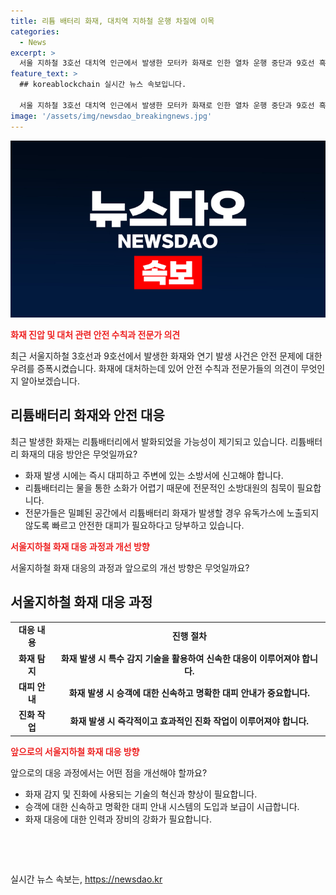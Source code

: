```yaml
---
title: 리튬 배터리 화재, 대치역 지하철 운행 차질에 이목
categories:
  - News
excerpt: >
  서울 지하철 3호선 대치역 인근에서 발생한 모터카 화재로 인한 열차 운행 중단과 9호선 흑석역에서 발생한 연기로 인한 무정차 통과 사태. 리튬배터리로 추정되는 불 발화로 소방대원이 5시간 동안 진화에 힘썼으며, 전문가들은 대피와 신고의 중요성을 강조하고 있습니다. 이러한 안전 문제가 소비자들의 이목을 끌 가능성이 높습니다.
feature_text: >
  ## koreablockchain 실시간 뉴스 속보입니다.

  서울 지하철 3호선 대치역 인근에서 발생한 모터카 화재로 인한 열차 운행 중단과 9호선 흑석역에서 발생한 연기로 인한 무정차 통과 사태. 리튬배터리로 추정되는 불 발화로 소방대원이 5시간 동안 진화에 힘썼으며, 전문가들은 대피와 신고의 중요성을 강조하고 있습니다. 이러한 안전 문제가 소비자들의 이목을 끌 가능성이 높습니다.
image: '/assets/img/newsdao_breakingnews.jpg'
---
```


<p><img src="/assets/img/newsdao_breakingnews.jpg" alt="koreablockchain 속보" /></p>

<p><b><span style="color: #ee2323;">화재 진압 및 대처 관련 안전 수칙과 전문가 의견</span></b></p>

<p data-ke-size="size16">최근 서울지하철 3호선과 9호선에서 발생한 화재와 연기 발생 사건은 안전 문제에 대한 우려를 증폭시켰습니다. 화재에 대처하는데 있어 안전 수칙과 전문가들의 의견이 무엇인지 알아보겠습니다.</p>

<h2 data-ke-size="size26">리튬배터리 화재와 안전 대응</h2>

<p data-ke-size="size16">최근 발생한 화재는 리튬배터리에서 발화되었을 가능성이 제기되고 있습니다. 리튬배터리 화재의 대응 방안은 무엇일까요?</p>

<ul>
  <li>화재 발생 시에는 즉시 대피하고 주변에 있는 소방서에 신고해야 합니다.</li>
  <li>리튬배터리는 물을 통한 소화가 어렵기 때문에 전문적인 소방대원의 침묵이 필요합니다.</li>
  <li>전문가들은 밀폐된 공간에서 리튬배터리 화재가 발생할 경우 유독가스에 노출되지 않도록 빠르고 안전한 대피가 필요하다고 당부하고 있습니다.</li>
</ul>

<p><b><span style="color: #ee2323;">서울지하철 화재 대응 과정과 개선 방향</span></b></p>

<p data-ke-size="size16">서울지하철 화재 대응의 과정과 앞으로의 개선 방향은 무엇일까요?</p>

<h2 data-ke-size="size26">서울지하철 화재 대응 과정</h2>

<table>
  <tr>
    <td style="text-align: center; height: 17px;"><b>대응 내용</b></td>
    <td style="text-align: center; height: 17px;"><b>진행 절차</b></td>
  </tr>
  <tr>
    <td style="text-align: center; height: 17px;"><b>화재 탐지</b></td>
    <td style="text-align: center; height: 17px;"><b>화재 발생 시 특수 감지 기술을 활용하여 신속한 대응이 이루어져야 합니다.</b></td>
  </tr>
  <tr>
    <td style="text-align: center; height: 17px;"><b>대피 안내</b></td>
    <td style="text-align: center; height: 17px;"><b>화재 발생 시 승객에 대한 신속하고 명확한 대피 안내가 중요합니다.</b></td>
  </tr>
  <tr>
    <td style="text-align: center; height: 17px;"><b>진화 작업</b></td>
    <td style="text-align: center; height: 17px;"><b>화재 발생 시 즉각적이고 효과적인 진화 작업이 이루어져야 합니다.</b></td>
  </tr>
</table>

<p><b><span style="color: #ee2323;">앞으로의 서울지하철 화재 대응 방향</span></b></p>

<p data-ke-size="size16">앞으로의 대응 과정에서는 어떤 점을 개선해야 할까요?</p>

<ul>
  <li>화재 감지 및 진화에 사용되는 기술의 혁신과 향상이 필요합니다.</li>
  <li>승객에 대한 신속하고 명확한 대피 안내 시스템의 도입과 보급이 시급합니다.</li>
  <li>화재 대응에 대한 인력과 장비의 강화가 필요합니다.</li>
</ul>

<p data-ke-size="size16">&nbsp;</p>

<p data-ke-size="size16">&nbsp;</p>
실시간 뉴스 속보는, <a href="https://newsdao.kr" rel="dofollow">https://newsdao.kr</a>


